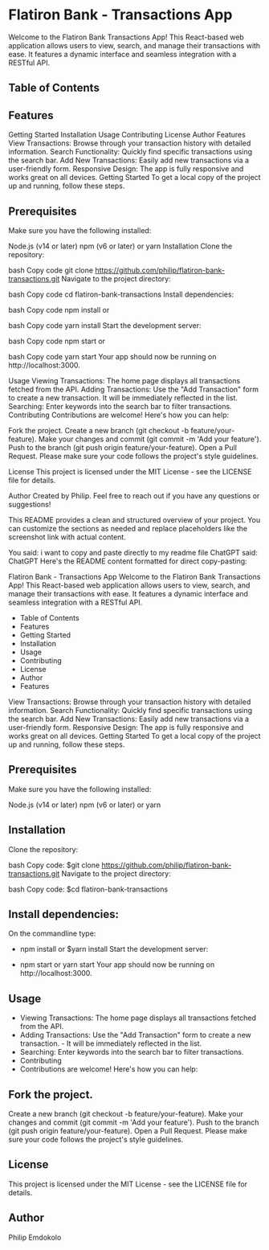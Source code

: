 # Flatiron Bank - Transactions App
Welcome to the Flatiron Bank Transactions App! This React-based web application allows users to view, search, and manage their transactions with ease. It features a dynamic interface and seamless integration with a RESTful API.


## Table of Contents
## Features
Getting Started
Installation
Usage
Contributing
License
Author
Features
View Transactions: Browse through your transaction history with detailed information.
Search Functionality: Quickly find specific transactions using the search bar.
Add New Transactions: Easily add new transactions via a user-friendly form.
Responsive Design: The app is fully responsive and works great on all devices.
Getting Started
To get a local copy of the project up and running, follow these steps.

## Prerequisites
Make sure you have the following installed:

Node.js (v14 or later)
npm (v6 or later) or yarn
Installation
Clone the repository:

bash
Copy code
git clone https://github.com/philip/flatiron-bank-transactions.git
Navigate to the project directory:

bash
Copy code
cd flatiron-bank-transactions
Install dependencies:

bash
Copy code
npm install
or

bash
Copy code
yarn install
Start the development server:

bash
Copy code
npm start
or

bash
Copy code
yarn start
Your app should now be running on http://localhost:3000.

Usage
Viewing Transactions: The home page displays all transactions fetched from the API.
Adding Transactions: Use the "Add Transaction" form to create a new transaction. It will be immediately reflected in the list.
Searching: Enter keywords into the search bar to filter transactions.
Contributing
Contributions are welcome! Here's how you can help:

Fork the project.
Create a new branch (git checkout -b feature/your-feature).
Make your changes and commit (git commit -m 'Add your feature').
Push to the branch (git push origin feature/your-feature).
Open a Pull Request.
Please make sure your code follows the project's style guidelines.

License
This project is licensed under the MIT License - see the LICENSE file for details.

Author
Created by Philip. Feel free to reach out if you have any questions or suggestions!

This README provides a clean and structured overview of your project. You can customize the sections as needed and replace placeholders like the screenshot link with actual content.

You said:
i want to copy and paste directly to my readme file
ChatGPT said:
ChatGPT
Here's the README content formatted for direct copy-pasting:

Flatiron Bank - Transactions App
Welcome to the Flatiron Bank Transactions App! This React-based web application allows users to view, search, and manage their transactions with ease. It features a dynamic interface and seamless integration with a RESTful API.


- Table of Contents
- Features
- Getting Started
- Installation
- Usage
- Contributing
- License
- Author
- Features

View Transactions: Browse through your transaction history with detailed information.
Search Functionality: Quickly find specific transactions using the search bar.
Add New Transactions: Easily add new transactions via a user-friendly form.
Responsive Design: The app is fully responsive and works great on all devices.
Getting Started
To get a local copy of the project up and running, follow these steps.

## Prerequisites
Make sure you have the following installed:

Node.js (v14 or later)
npm (v6 or later) or yarn
## Installation
Clone the repository:

bash
Copy code:
$git clone https://github.com/philip/flatiron-bank-transactions.git
Navigate to the project directory:

bash
Copy code:
$cd flatiron-bank-transactions
## Install dependencies:

On the commandline type:
- npm install or $yarn install
Start the development server:

- npm start or yarn start
Your app should now be running on http://localhost:3000.

## Usage
- Viewing Transactions: The home page displays all transactions fetched from the API.
- Adding Transactions: Use the "Add Transaction" form to create a new transaction. - It will be immediately reflected in the list.
- Searching: Enter keywords into the search bar to filter transactions.
- Contributing
- Contributions are welcome! Here's how you can help:

## Fork the project.
Create a new branch (git checkout -b feature/your-feature).
Make your changes and commit (git commit -m 'Add your feature').
Push to the branch (git push origin feature/your-feature).
Open a Pull Request.
Please make sure your code follows the project's style guidelines.

## License
This project is licensed under the MIT License - see the LICENSE file for details.

## Author
Philip Emdokolo
